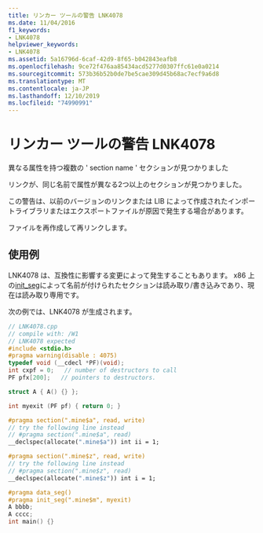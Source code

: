 ```yaml
---
title: リンカー ツールの警告 LNK4078
ms.date: 11/04/2016
f1_keywords:
- LNK4078
helpviewer_keywords:
- LNK4078
ms.assetid: 5a16796d-6caf-42d9-8f65-b042843eafb8
ms.openlocfilehash: 9ce72f476aa85434acd5277d0307ffc61e0a0214
ms.sourcegitcommit: 573b36b52b0de7be5cae309d45b68ac7ecf9a6d8
ms.translationtype: MT
ms.contentlocale: ja-JP
ms.lasthandoff: 12/10/2019
ms.locfileid: "74990991"
---
```

# <a name="linker-tools-warning-lnk4078"></a>リンカー ツールの警告 LNK4078

異なる属性を持つ複数の ' section name ' セクションが見つかりました

リンクが、同じ名前で属性が異なる2つ以上のセクションが見つかりました。

この警告は、以前のバージョンのリンクまたは LIB によって作成されたインポートライブラリまたはエクスポートファイルが原因で発生する場合があります。

ファイルを再作成して再リンクします。

## <a name="example"></a>使用例

LNK4078 は、互換性に影響する変更によって発生することもあります。 x86 上の[init_seg](../../preprocessor/init-seg.md)によって名前が付けられたセクションは読み取り/書き込みであり、現在は読み取り専用です。

次の例では、LNK4078 が生成されます。

```cpp
// LNK4078.cpp
// compile with: /W1
// LNK4078 expected
#include <stdio.h>
#pragma warning(disable : 4075)
typedef void (__cdecl *PF)(void);
int cxpf = 0;   // number of destructors to call
PF pfx[200];   // pointers to destructors.

struct A { A() {} };

int myexit (PF pf) { return 0; }

#pragma section(".mine$a", read, write)
// try the following line instead
// #pragma section(".mine$a", read)
__declspec(allocate(".mine$a")) int ii = 1;

#pragma section(".mine$z", read, write)
// try the following line instead
// #pragma section(".mine$z", read)
__declspec(allocate(".mine$z")) int i = 1;

#pragma data_seg()
#pragma init_seg(".mine$m", myexit)
A bbbb;
A cccc;
int main() {}
```
